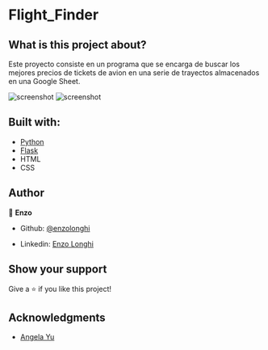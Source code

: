 # Flight_Finder

## What is this project about? 
Este proyecto consiste en un programa que se encarga de buscar los mejores precios de tickets de avion en una serie de trayectos almacenados en una Google Sheet.

![screenshot](static/img/home-img.png)
![screenshot](static/img/post-img.png)

## Built with: 

- [Python](https://www.python.org/)
- [Flask](https://flask.palletsprojects.com/en/2.2.x/)
- HTML
- CSS



## Author 

👤 **Enzo**
​

- Github: [@enzolonghi](https://github.com/enzolonghi)

- Linkedin: [Enzo Longhi](https://www.linkedin.com/in/enzolonghi/)


## Show your support

Give a ⭐️ if you like this project!
​

## Acknowledgments

- [Angela Yu](https://gist.github.com/angelabauer)
